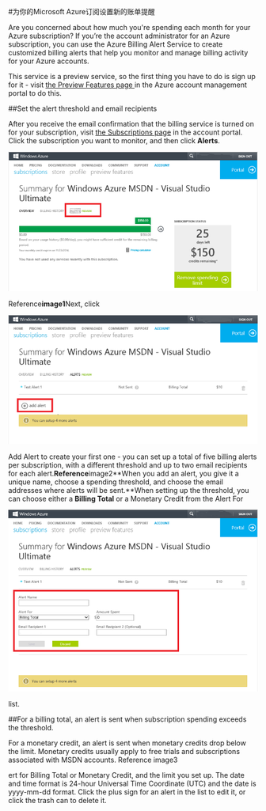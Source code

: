 <properties 
    pageTitle="为你的Microsoft Azure订阅设置账单提醒" 
    description="描述你如何才能设置Azure账单提醒来避免意外的账单。" 
    services="" 
    documentationCenter="" 
    authors="vikdesai" 
    manager="msmbaldwin" 
    editor=""/>

<tags 
    ms.service="multiple" 
    ms.workload="multiple" 
    ms.tgt_pltfrm="na" 
    ms.devlang="na" 
    ms.topic="article" 
    ms.date="06/01/2015" 
    ms.author="vikdesai"/>

#为你的Microsoft Azure订阅设置新的账单提醒

Are you concerned about how much you're spending each month for your Azure subscription?
If you’re the account administrator for an Azure subscription, you can use the Azure Billing Alert Service to create customized billing alerts that help you monitor and manage billing activity for your Azure accounts.

This service is a preview service, so the first thing you have to do is sign up for it - visit <a href="https://account.windowsazure.com/PreviewFeatures">the Preview Features page </a> in the Azure account management portal to do this.

##Set the alert threshold and email recipients

After you receive the email confirmation that the billing service is turned on for your subscription, visit <a href="https://account.windowsazure.com/Subscriptions">the Subscriptions page</a> in the account portal.
Click the subscription you want to monitor, and then click **Alerts**.

![image1]

Reference**image1**Next, click 

![image2]

Add Alert
 to create your first one - you can set up a total of five billing alerts per subscription, with a different threshold and up to two email recipients for each alert.**Reference**image2**When you add an alert, you give it a unique name, choose a spending threshold, and choose the email addresses where alerts will be sent.**When setting up the threshold, you can choose either a **Billing Total** or a 
Monetary Credit
 from the 
Alert For

![image3]

 list.

##For a billing total, an alert is sent when subscription spending exceeds the threshold.

For a monetary credit, an alert is sent when monetary credits drop below the limit.
Monetary credits usually apply to free trials and subscriptions associated with MSDN accounts.
Reference
image3


[image1]: ./media/azure-billing-set-up-alerts/billingalert1.png 
[image2]: ./media/azure-billing-set-up-alerts/billingalert2.png 
[image3]: ./media/azure-billing-set-up-alerts/billingalerts3.png 
ert for Billing Total or Monetary Credit, and the limit you set up. The date and time format is 24-hour Universal Time Coordinate (UTC) and the date is yyyy-mm-dd format. Click the plus sign for an alert in the list to edit it, or click the trash can to delete it.

[Image1]: ./media/azure-billing-set-up-alerts/billingalert1.png
[Image2]: ./media/azure-billing-set-up-alerts/billingalert2.png
[Image3]: ./media/azure-billing-set-up-alerts/billingalerts3.png
